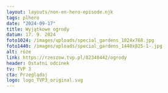 ```yaml
---
layout: layouts/non-en-hero-episode.njk
tags: plhero
date: "2024-09-17"
title: Wyjątkowe ogrody
datum: 17. 9. 2024
foto1024: /images/uploads/special_gardens_1024x768.jpg
foto1440: /images/uploads/special_gardens_1440x825-1-.jpg
alt: róże
link: https://rzeszow.tvp.pl/82348442/ogrody
header: Ostatni odcinek
tv: TVP 3
cta: Przeglądaj
logo: logo_TVP3_original.svg
---
```


